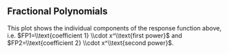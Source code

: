 ## Fractional Polynomials

This plot shows the individual components of the response function above, i.e. $FP1=\\text{coefficient 1} \\cdot x^\\text{first power}$  and $FP2=\\text{coefficient 2} \\cdot x^\\text{second power}$.


